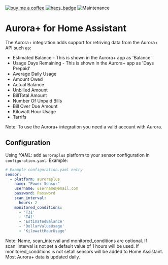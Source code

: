 [![buy me a coffee](https://img.shields.io/badge/If%20you%20like%20it-Buy%20us%20a%20coffee-green.svg?style=for-the-badge)](https://www.buymeacoffee.com/leighcurran)
[![hacs_badge](https://img.shields.io/badge/HACS-Custom-orange.svg?style=for-the-badge)](https://github.com/custom-components/hacs)
![Maintenance](https://img.shields.io/maintenance/yes/2022.svg?style=for-the-badge)

# Aurora+ for Home Assistant

The Aurora+ integration adds support for retriving data from the Aurora+ API such as:

- Estimated Balance - This is shown in the Aurora+ app as 'Balance'
- Usage Days Remaining - This is shown in the Aurora+ app as 'Days Prepaid'
- Average Daily Usage
- Amount Owed
- Actual Balance
- Unbilled Amount
- BillTotal Amount
- Number Of Unpaid Bills
- Bill Over Due Amount
- Kilowatt Hour Usage
- Tarrifs

Note: To use the Aurora+ integration you need a valid account with Aurora.

## Configuration
Using *YAML*: add `auroraplus` platform to your sensor configuration in `configuration.yaml`. Example:

```yaml
# Example configuration.yaml entry
sensor:
  - platform: auroraplus
    name: "Power Sensor"
    username: username@email.com
    password: Password
    scan_interval:
      hours: 2
    monitored_conditions: 
      - 'T31'
      - 'T41'
      - 'EstimatedBalance'
      - 'DollarValueUsage'
      - 'KilowattHourUsage'
```
Note: Name, scan_interval and monitored_conditions are optional. If scan_interval is not set a default value of 1 hours will be used. If monitored_conditions is not setall sensors will be added to Home Assistant. Most Aurora+ data is updated daily.
